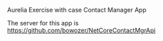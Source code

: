 Aurelia Exercise with case Contact Manager App

The server for this app is https://github.com/bowozer/NetCoreContactMgrApi
